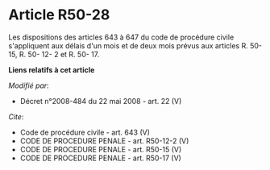 # Article R50-28

Les dispositions des articles 643 à 647 du code de procédure civile s'appliquent aux délais d'un mois et de deux mois prévus
aux articles R. 50- 15, 
R. 50- 12- 2 et R. 50- 17.

**Liens relatifs à cet article**

_Modifié par_:

  - Décret n°2008-484 du 22 mai 2008 - art. 22 (V)

_Cite_:

  - Code de procédure civile - art. 643 (V)
  - CODE DE PROCEDURE PENALE - art. R50-12-2 (V)
  - CODE DE PROCEDURE PENALE - art. R50-15 (V)
  - CODE DE PROCEDURE PENALE - art. R50-17 (V)
